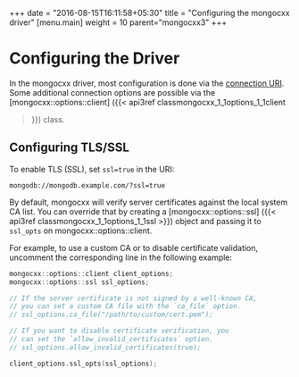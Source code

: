 +++
date = "2016-08-15T16:11:58+05:30"
title = "Configuring the mongocxx driver"
[menu.main]
  weight = 10
  parent="mongocxx3"
+++

# Configuring the Driver

In the mongocxx driver, most configuration is done via the [connection
URI](https://docs.mongodb.com/manual/reference/connection-string/).  Some
additional connection options are possible via the
[mongocxx::options::client] ({{< api3ref classmongocxx_1_1options_1_1client
>}}) class.

## Configuring TLS/SSL

To enable TLS (SSL), set `ssl=true` in the URI:

```nohighlight
mongodb://mongodb.example.com/?ssl=true
```

By default, mongocxx will verify server certificates against the local
system CA list.  You can override that by creating a
[mongocxx::options::ssl] ({{< api3ref classmongocxx_1_1options_1_1ssl >}})
object and passing it to `ssl_opts` on mongocxx::options::client.

For example, to use a custom CA or to disable certificate validation,
uncomment the corresponding line in the following example:

```cpp
mongocxx::options::client client_options;
mongocxx::options::ssl ssl_options;

// If the server certificate is not signed by a well-known CA,
// you can set a custom CA file with the `ca_file` option.
// ssl_options.ca_file("/path/to/custom/cert.pem");

// If you want to disable certificate verification, you
// can set the `allow_invalid_certificates` option.
// ssl_options.allow_invalid_certificates(true);

client_options.ssl_opts(ssl_options);
```


